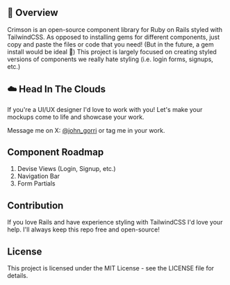 ## 📌 Overview

Crimson is an open-source component library for Ruby on Rails styled with TailwindCSS. As opposed to installing gems for different components, just copy and paste the files or code that you need! (But in the future, a gem install would be ideal 🙂) This project is largely focused on creating styled versions of components we really hate styling (i.e. login forms, signups, etc.)

## ☁️ Head In The Clouds

If you're a UI/UX designer I'd love to work with you! Let's make your mockups come to life and showcase your work.

Message me on X: [@john_gorri](https://twitter.com/john_gorri) or tag me in your work.

## Component Roadmap

1. Devise Views (Login, Signup, etc.)
2. Navigation Bar
3. Form Partials

## Contribution

If you love Rails and have experience styling with TailwindCSS I'd love your help. I'll always keep this repo free and open-source!

## License

This project is licensed under the MIT License - see the LICENSE file for details.
